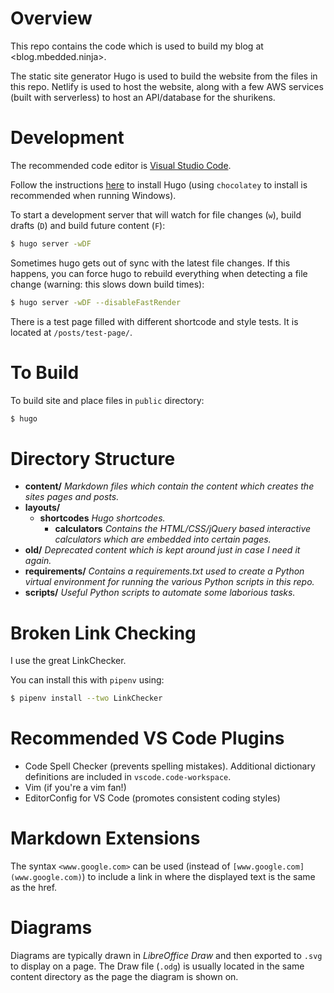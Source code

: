# Overview

This repo contains the code which is used to build my blog at <blog.mbedded.ninja>.

The static site generator Hugo is used to build the website from the files in this repo. Netlify is used to host the website, along with a few AWS services (built with serverless) to host an API/database for the shurikens.

# Development

The recommended code editor is [Visual Studio Code](https://code.visualstudio.com/).

Follow the instructions [here](https://gohugo.io/getting-started/installing) to install Hugo (using `chocolatey` to install is recommended when running Windows).

To start a development server that will watch for file changes (`w`), build drafts (`D`) and build future content (`F`):

```sh
$ hugo server -wDF
```

Sometimes hugo gets out of sync with the latest file changes. If this happens, you can force hugo to rebuild everything when detecting a file change (warning: this slows down build times):

```sh
$ hugo server -wDF --disableFastRender
```

There is a test page filled with different shortcode and style tests. It is located at `/posts/test-page/`.

# To Build

To build site and place files in `public` directory:

```sh
$ hugo
```

# Directory Structure

<ul>
  <li><b>content/</b> <i>Markdown files which contain the content which creates the sites pages and posts.</i></li>
  <li><b>layouts/</b>
    <ul>
      <li>
        <b>shortcodes</b> <i>Hugo shortcodes.</i>
        <ul>
          <li><b>calculators</b> <i>Contains the HTML/CSS/jQuery based interactive calculators which are embedded into certain pages.</i></li>
        </ul>
      </li>
    </ul>
  </li>
  <li><b>old/</b> <i>Deprecated content which is kept around just in case I need it again.</i></li>
  <li><b>requirements/</b> <i>Contains a requirements.txt used to create a Python virtual environment for running the various Python scripts in this repo.</i></li>
  <li><b>scripts/</b> <i>Useful Python scripts to automate some laborious tasks.</i></li>
</ul>

# Broken Link Checking

I use the great LinkChecker.

You can install this with `pipenv` using:

```bash
$ pipenv install --two LinkChecker
```

# Recommended VS Code Plugins

* Code Spell Checker (prevents spelling mistakes). Additional dictionary definitions are included in `vscode.code-workspace`.
* Vim (if you're a vim fan!)
* EditorConfig for VS Code (promotes consistent coding styles)

# Markdown Extensions

The syntax `<www.google.com>` can be used (instead of `[www.google.com](www.google.com)`) to include a link in where the displayed text is the same as the href.

# Diagrams

Diagrams are typically drawn in _LibreOffice Draw_ and then exported to `.svg` to display on a page. The Draw file (`.odg`) is usually located in the same content directory as the page the diagram is shown on.